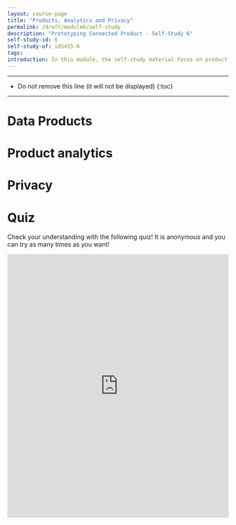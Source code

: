 ```yaml
---
layout: course-page
title: "Products, Analytics and Privacy"
permalink: /draft/module6/self-study
description: "Prototyping Connected Product - Self-Study 6"
self-study-id: 6
self-study-of: id5415-6
tags:
introduction: In this module, the self-study material focus on product analytics. Zooming out from one prototype to a fleet of products, we will explore what makes a 'data product' and how data can be used in different ways depending on the lens and scale. In this context, we will touch on designers' responsibilities regarding privacy.
---
```


---

* Do not remove this line (it will not be displayed)
{:toc}

---

# Data Products


# Product analytics


# Privacy

# Quiz

Check your understanding with the following quiz! It is anonymous and you can try as many times as you want!

<iframe width="640px" height= "600px" src= "https://forms.office.com/Pages/ResponsePage.aspx?id=TVJuCSlpMECM04q0LeCIe-EN8Fz6eUZIqbayPT_HeNhUNjlXUU82TjJUV0pVMlNSUUVCWENIRVkwSC4u&embed=true" frameborder= "0" marginwidth= "0" marginheight= "0" style= "border: none; max-width:100%; max-height:100vh" allowfullscreen webkitallowfullscreen mozallowfullscreen msallowfullscreen> </iframe>